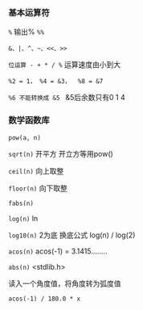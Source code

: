 ### 基本运算符

`%`  输出% `%%`

`&、|、^、~、<<、>>`

`位运算 - + * / %` 运算速度由小到大

`%2 = 1， %4 = &3，  %8 = &7`

`%6 不能转换成 &5 `  &5后余数只有0 1 4



### 数学函数库

`pow(a, n)`

`sqrt(n)` 开平方 开立方等用pow()

`ceil(n)`  向上取整

`floor(n)` 向下取整

`fabs(n)`

`log(n)`  ln

`log10(n)`  2为底 换底公式 log(n) / log(2)

`acos(n)` acos(-1) = 3.1415........ 

`abs(n)` <stdlib.h>



读入一个角度值，将角度转为弧度值

`acos(-1) / 180.0 * x`



